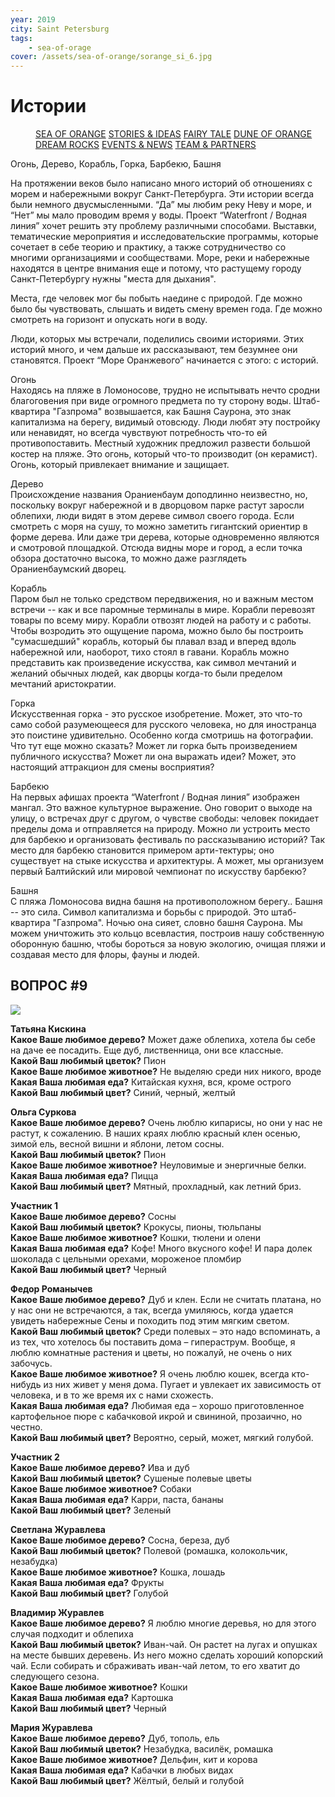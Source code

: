 ```yaml
---
year: 2019
city: Saint Petersburg
tags:
    - sea-of-orage
cover: /assets/sea-of-orange/sorange_si_6.jpg
---
```


# Истории

<Menu>
<a href="/sea-of-orange">SEA OF ORANGE</a>
<a href="/sea-of-orange/stories-and-ideas">STORIES & IDEAS</a>
<a href="/sea-of-orange/fairytale">FAIRY TALE</a>
<a href="/sea-of-orange/dune-of-orange">DUNE OF ORANGE</a>
<a href="/sea-of-orange/dreamrocks">DREAM ROCKS</a>
<a href="/sea-of-orange/events-and-news">EVENTS & NEWS</a>
<a href="/sea-of-orange/team-and-partners">TEAM & PARTNERS</a>
</Menu>

Огонь, Дерево, Корабль, Горка, Барбекю, Башня

На протяжении веков было написано много историй об отношениях с морем и набережными вокруг Санкт-Петербурга. Эти истории всегда были немного двусмысленными. “Да” мы любим реку Неву и море, и  “Нет” мы мало проводим время у воды. Проект “Waterfront / Водная линия” хочет решить эту проблему различными способами. Выставки, тематические мероприятия и исследовательские программы, которые сочетает в себе теорию и практику, а также сотрудничество со многими организациями и сообществами. Море, реки и набережные находятся в центре внимания еще и потому, что растущему городу Санкт-Петербургу нужны "места для дыхания".

Места, где человек мог бы побыть наедине с природой. Где можно было бы чувствовать, слышать и видеть смену времен года. Где можно смотреть на горизонт и опускать ноги в воду.

Люди, которых мы встречали, поделились своими историями. Этих историй много, и чем дальше их рассказывают, тем безумнее они становятся. Проект “Море Оранжевого” начинается с этого: с историй.

Огонь<br/>
Находясь на  пляже в Ломоносове, трудно не испытывать нечто сродни благоговения при виде огромного предмета по ту сторону воды. Штаб-квартира "Газпрома" возвышается, как Башня Саурона, это знак капитализма на берегу, видимый отовсюду. Люди любят эту постройку или ненавидят, но всегда чувствуют потребность что-то ей противопоставить. Местный художник предложил развести большой костер на пляже. Это огонь, который что-то производит (он керамист). Огонь, который привлекает внимание и защищает.

Дерево<br/>
Происхождение названия Ораниенбаум доподлинно неизвестно, но, поскольку вокруг набережной и в дворцовом парке растут заросли облепихи, люди видят в этом дереве символ своего города. Если смотреть с моря на сушу, то можно заметить гигантский ориентир в форме дерева. Или даже три дерева, которые одновременно являются и смотровой площадкой. Отсюда видны море и город, а если точка обзора достаточно высока, то можно даже разглядеть Ораниенбаумский дворец.

Корабль<br/>
Паром был не только средством передвижения, но и важным местом встречи -- как и все паромные терминалы в мире. Корабли перевозят товары по всему миру. Корабли отвозят людей на работу и с работы. Чтобы возродить это ощущение парома, можно было бы построить "сумасшедший" корабль, который бы плавал взад и вперед вдоль набережной или, наоборот, тихо стоял в гавани. Корабль можно представить как произведение искусства, как символ мечтаний и желаний обычных людей, как дворцы когда-то были пределом мечтаний аристократии.

Горка<br/>
Искусственная горка - это русское изобретение. Может, это что-то само собой разумеющееся для русского человека, но для иностранца это поистине удивительно. Особенно когда смотришь на фотографии. Что тут еще можно сказать?
Может ли горка быть произведением публичного искусства? Может ли она выражать идеи? Может, это настоящий аттракцион для смены восприятия?

Барбекю<br/>
На первых афишах проекта “Waterfront / Водная линия” изображен мангал. Это важное культурное выражение. Оно говорит о выходе на улицу, о встречах друг с другом, о чувстве свободы: человек покидает пределы дома и отправляется на природу. Можно ли устроить место для барбекю и организовать фестиваль по рассказыванию историй? Так место для барбекю становится примером арти-тектуры; оно существует на стыке искусства и архитектуры. А может, мы организуем первый Балтийский или мировой чемпионат по искусству барбекю?

Башня<br/>
С пляжа Ломоносова видна башня на противоположном берегу.. Башня -- это сила. Символ капитализма и борьбы с природой. Это штаб-квартира "Газпрома". Ночью она сияет, словно башня Саурона. Мы можем уничтожить это кольцо всевластия, построив нашу собственную оборонную башню, чтобы бороться за новую экологию, очищая пляжи и создавая место для флоры, фауны и людей.


## ВОПРОС #9

![](/assets/sea-of-orange/questions_18.jpg)

**Татьяна Кискина**<br/>
**Какое Ваше любимое дерево?** Может даже облепиха, хотела бы себе на даче ее посадить. Еще дуб, лиственница, они все классные.<br/>
**Какой Ваш любимый цветок?** Пион<br/>
**Какое Ваше любимое животное?** Не выделяю среди них никого, вроде<br/>
**Какая Ваша любимая еда?** Китайская кухня, вся, кроме острого<br/>
**Какой Ваш любимый цвет?** Синий, черный, желтый<br/>

**Ольга Суркова**<br/>
**Какое Ваше любимое дерево?** Очень люблю кипарисы, но они у нас не растут, к сожалению. В наших краях люблю красный клен осенью, зимой ель, весной вишни и яблони, летом сосны.<br/>
**Какой Ваш любимый цветок?** Пион<br/>
**Какое Ваше любимое животное?** Неуловимые и энергичные белки.<br/>
**Какая Ваша любимая еда?** Пицца<br/>
**Какой Ваш любимый цвет?** Мятный, прохладный, как летний бриз.<br/>

**Участник 1**<br/>
**Какое Ваше любимое дерево?** Сосны<br/>
**Какой Ваш любимый цветок?** Крокусы, пионы, тюльпаны<br/>
**Какое Ваше любимое животное?** Кошки, тюлени и олени<br/>
**Какая Ваша любимая еда?** Кофе! Много вкусного кофе! И пара долек шоколада с цельными орехами, мороженое пломбир<br/>
**Какой Ваш любимый цвет?** Черный<br/>

**Федор Романычев**<br/>
**Какое Ваше любимое дерево?** Дуб и клен. Если не считать платана, но у нас они не встречаются, а так, всегда умиляюсь, когда удается увидеть набережные Сены и походить под этим мягким светом.<br/>
**Какой Ваш любимый цветок?** Среди полевых – это надо вспоминать, а из тех, что хотелось бы поставить дома – гипераструм. Вообще, я люблю комнатные растения и цветы, но пожалуй, не очень о них забочусь.<br/>
**Какое Ваше любимое животное?** Я очень люблю кошек, всегда кто-нибудь из них живет у меня дома. Пугает и увлекает их зависимость от человека, и в то же время их с нами схожесть.<br/>
**Какая Ваша любимая еда?** Любимая еда – хорошо приготовленное картофельное пюре с кабачковой икрой и свининой, прозаично, но честно.<br/>
**Какой Ваш любимый цвет?** Вероятно, серый, может, мягкий голубой.<br/>

**Участник 2**<br/>
**Какое Ваше любимое дерево?** Ива и дуб<br/>
**Какой Ваш любимый цветок?** Сушеные полевые цветы<br/>
**Какое Ваше любимое животное?** Собаки<br/>
**Какая Ваша любимая еда?** Карри, паста, бананы<br/>
**Какой Ваш любимый цвет?** Зеленый<br/>

**Светлана Журавлева**<br/>
**Какое Ваше любимое дерево?** Сосна, береза, дуб<br/>
**Какой Ваш любимый цветок?** Полевой (ромашка, колокольчик, незабудка)<br/>
**Какое Ваше любимое животное?** Кошка, лошадь<br/>
**Какая Ваша любимая еда?** Фрукты<br/>
**Какой Ваш любимый цвет?** Голубой<br/>

**Владимир Журавлев**<br/>
**Какое Ваше любимое дерево?** Я люблю многие деревья, но для этого случая подходит и облепиха<br/>
**Какой Ваш любимый цветок?** Иван-чай. Он растет на лугах и опушках на месте бывших деревень. Из него можно сделать хороший копорский чай. Если собирать и сбраживать иван-чай летом, то его хватит до следующего сезона.<br/>
**Какое Ваше любимое животное?** Кошки<br/>
**Какая Ваша любимая еда?** Картошка<br/>
**Какой Ваш любимый цвет?** Черный<br/>

**Мария Журавлева**<br/>
**Какое Ваше любимое дерево?** Дуб, тополь, ель<br/>
**Какой Ваш любимый цветок?** Незабудка, василёк, ромашка<br/>
**Какое Ваше любимое животное?** Дельфин, кит и корова<br/>
**Какая Ваша любимая еда?** Кабачки в любых видах<br/>
**Какой Ваш любимый цвет?** Жёлтый, белый и голубой<br/>
